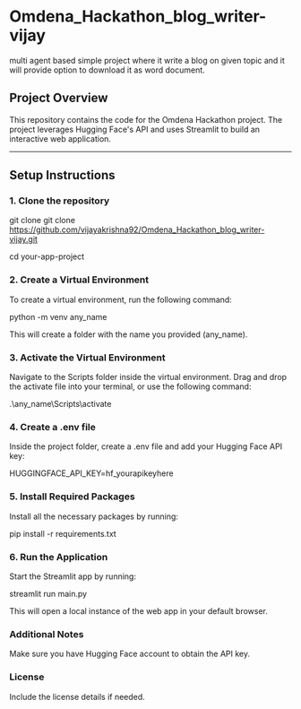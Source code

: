 # Omdena_Hackathon_blog_writer-vijay
multi agent based simple project where it write a blog on given topic and it will provide option to download it as word document.

## Project Overview

This repository contains the code for the Omdena Hackathon project.  The project leverages Hugging Face's API and uses Streamlit to build an interactive web application.

---

## Setup Instructions

### 1. Clone the repository

git clone git clone https://github.com/vijayakrishna92/Omdena_Hackathon_blog_writer-vijay.git 

cd your-app-project

### 2. Create a Virtual Environment

To create a virtual environment, run the following command:

python -m venv any_name

This will create a folder with the name you provided (any_name).

### 3. Activate the Virtual Environment

Navigate to the Scripts folder inside the virtual environment.
Drag and drop the activate file into your terminal, or use the following command:

.\any_name\Scripts\activate

### 4. Create a .env file

Inside the project folder, create a .env file and add your Hugging Face API key:

HUGGINGFACE_API_KEY=hf_yourapikeyhere

### 5. Install Required Packages

Install all the necessary packages by running:

pip install -r requirements.txt

### 6. Run the Application

Start the Streamlit app by running:

streamlit run main.py

This will open a local instance of the web app in your default browser.

### Additional Notes
Make sure you have Hugging Face account to obtain the API key.

### License
Include the license details if needed.
